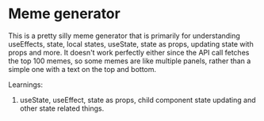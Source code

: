 # Meme generator

This is a pretty silly meme generator that is primarily for understanding useEffects, state, local states, useState, state as props, updating state with props and more. It doesn't work perfectly either since the API call fetches the top 100 memes, so some memes are like multiple panels, rather than a simple one with a text on the top and bottom.

Learnings:
1) useState, useEffect, state as props, child component state updating and other state related things. 
